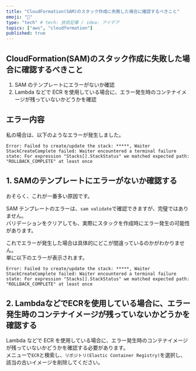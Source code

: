 ```yaml
---
title: "CloudFormation(SAM)のスタック作成に失敗した場合に確認するべきこと"
emoji: "🎉"
type: "tech" # tech: 技術記事 / idea: アイデア
topics: ["aws", "cloudformation"]
published: true
---
```


## CloudFormation(SAM)のスタック作成に失敗した場合に確認するべきこと

1. SAM のテンプレートにエラーがないか確認
2. Lambda などで ECR を使用している場合に、エラー発生時のコンテナイメージが残っていないかどうかを確認

## エラー内容

私の場合は、以下のようなエラーが発生しました。  

```error
Error: Failed to create/update the stack: *****, Waiter StackCreateComplete failed: Waiter encountered a terminal failure state: For expression "Stacks[].StackStatus" we matched expected path: "ROLLBACK_COMPLETE" at least once
```

## 1. SAMのテンプレートにエラーがないか確認する

おそらく、これが一番多い原因です。  

SAM テンプレートのエラーは、`sam validate`で確認できますが、完璧ではありません。  
バリデーションをクリアしても、実際にスタックを作成時にエラー発生の可能性があります。  

これでエラーが発生した場合は具体的にどこが間違っているのかがわかりません。  
単に以下のエラーが表示されます。  

```error
Error: Failed to create/update the stack: *****, Waiter StackCreateComplete failed: Waiter encountered a terminal failure state: For expression "Stacks[].StackStatus" we matched expected path: "ROLLBACK_COMPLETE" at least once
```

## 2. LambdaなどでECRを使用している場合に、エラー発生時のコンテナイメージが残っていないかどうかを確認する

Lambda などで ECR を使用している場合に、エラー発生時のコンテナイメージが残っていないかどうかを確認する必要があります。  
メニューで`ECR`と検索し、`リポジトリ(Elastic Container Registry)`を選択し、該当の古いイメージを削除してください。  

